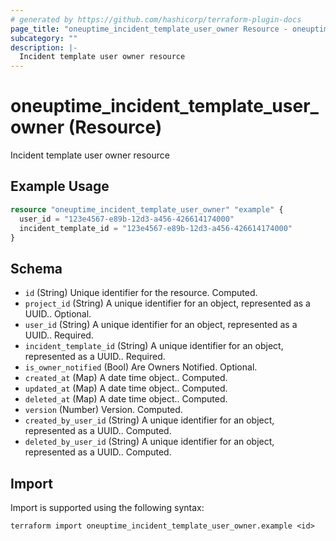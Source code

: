 ```yaml
---
# generated by https://github.com/hashicorp/terraform-plugin-docs
page_title: "oneuptime_incident_template_user_owner Resource - oneuptime"
subcategory: ""
description: |-
  Incident template user owner resource
---
```


# oneuptime_incident_template_user_owner (Resource)

Incident template user owner resource

## Example Usage

```terraform
resource "oneuptime_incident_template_user_owner" "example" {
  user_id = "123e4567-e89b-12d3-a456-426614174000"
  incident_template_id = "123e4567-e89b-12d3-a456-426614174000"
}
```

## Schema

- `id` (String) Unique identifier for the resource. Computed.
- `project_id` (String) A unique identifier for an object, represented as a UUID.. Optional.
- `user_id` (String) A unique identifier for an object, represented as a UUID.. Required.
- `incident_template_id` (String) A unique identifier for an object, represented as a UUID.. Required.
- `is_owner_notified` (Bool) Are Owners Notified. Optional.
- `created_at` (Map) A date time object.. Computed.
- `updated_at` (Map) A date time object.. Computed.
- `deleted_at` (Map) A date time object.. Computed.
- `version` (Number) Version. Computed.
- `created_by_user_id` (String) A unique identifier for an object, represented as a UUID.. Computed.
- `deleted_by_user_id` (String) A unique identifier for an object, represented as a UUID.. Computed.

## Import

Import is supported using the following syntax:

```shell
terraform import oneuptime_incident_template_user_owner.example <id>
```
